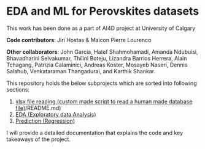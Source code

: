 # EDA and ML for Perovskites datasets

This work has been done as a part of AI4D project at University of Calgary

**Code contributors**: Jiri Hostas & Maicon Pierre Lourenco

**Other collaborators**: John Garcia, Hatef Shahmohamadi, Amanda Ndubuisi, Bhavadharini Selvakumar, Thilini Boteju, Lizandra Barrios Herrera, Alain Tchagang, Patrizia Calaminici, Andreas Koster, Mosayeb Naseri, Dennis Salahub, Venkataraman Thangadurai, and Karthik Shankar.


This repository holds the below subprojects which are sorted into following sections:

1. [xlsx file reading (custom made script to read a human made database file)](https://github.com/hostas/EDA-and-ML-for-Perovskites)/README.md)
2. [EDA (Exploratory data Analysis)](https://github.com/sarahfuchi/Data-Science/blob/main/EDA%20(Exploratory%20data%20Analysis)/README.md)
3. [Prediction (Regression)](https://github.com/sarahfuchi/Data-Science/blob/main/Prediction%20(Regression)/README.md)


I will provide a detailed documentation that explains the code and key takeaways of the project.
